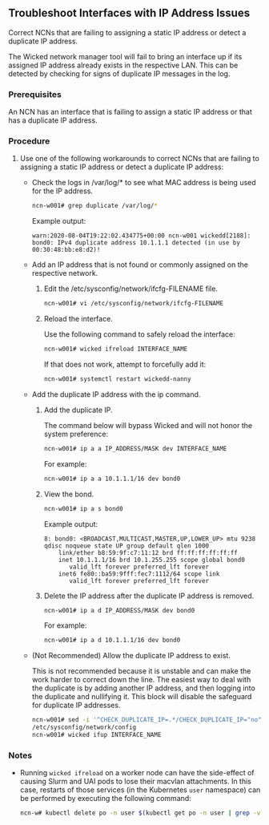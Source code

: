 ## Troubleshoot Interfaces with IP Address Issues

Correct NCNs that are failing to assigning a static IP address or detect a duplicate IP address.

The Wicked network manager tool will fail to bring an interface up if its assigned IP address already exists in the respective LAN. This can be detected by checking for signs of duplicate IP messages in the log.

### Prerequisites

An NCN has an interface that is failing to assign a static IP address or that has a duplicate IP address.

### Procedure

1.  Use one of the following workarounds to correct NCNs that are failing to assigning a static IP address or detect a duplicate IP address:

    -   Check the logs in /var/log/\* to see what MAC address is being used for the IP address.

        ```bash
        ncn-w001# grep duplicate /var/log/*
        ```

        Example output:
        
        ```
        warn:2020-08-04T19:22:02.434775+00:00 ncn-w001 wickedd[2188]: bond0: IPv4 duplicate address 10.1.1.1 detected (in use by 00:30:48:bb:e8:d2)!
        ```

    -   Add an IP address that is not found or commonly assigned on the respective network.
        1.  Edit the /etc/sysconfig/network/ifcfg-FILENAME file.

            ```bash
            ncn-w001# vi /etc/sysconfig/network/ifcfg-FILENAME
            ```

        2.  Reload the interface.

            Use the following command to safely reload the interface:

            ```bash
            ncn-w001# wicked ifreload INTERFACE_NAME
            ```

            If that does not work, attempt to forcefully add it:

            ```bash
            ncn-w001# systemctl restart wickedd-nanny
            ```

    -   Add the duplicate IP address with the ip command.
        1.  Add the duplicate IP.

            The command below will bypass Wicked and will not honor the system preference:

            ```bash
            ncn-w001# ip a a IP_ADDRESS/MASK dev INTERFACE_NAME
            ```

            For example:

            ```bash
            ncn-w001# ip a a 10.1.1.1/16 dev bond0
            ```

        2.  View the bond.

            ```bash
            ncn-w001# ip a s bond0
            ```

            Example output:

            ```
            8: bond0: <BROADCAST,MULTICAST,MASTER,UP,LOWER_UP> mtu 9238 qdisc noqueue state UP group default qlen 1000
                link/ether b8:59:9f:c7:11:12 brd ff:ff:ff:ff:ff:ff
                inet 10.1.1.1/16 brd 10.1.255.255 scope global bond0
                   valid_lft forever preferred_lft forever
                inet6 fe80::ba59:9fff:fec7:1112/64 scope link
                   valid_lft forever preferred_lft forever
            ```

        3.  Delete the IP address after the duplicate IP address is removed.

            ```bash
            ncn-w001# ip a d IP_ADDRESS/MASK dev bond0
            ```

            For example:

            ```bash
            ncn-w001# ip a d 10.1.1.1/16 dev bond0
            ```

    -   \(Not Recommended\) Allow the duplicate IP address to exist.

        This is not recommended because it is unstable and can make the work harder to correct down the line. The easiest way to deal with the duplicate is by adding another IP address, and then logging into the duplicate and nullifying it. This block will disable the safeguard for duplicate IP addresses.

        ```bash
        ncn-w001# sed -i '^CHECK_DUPLICATE_IP=.*/CHECK_DUPLICATE_IP="no"/' \
        /etc/sysconfig/network/config
        ncn-w001# wicked ifup INTERFACE_NAME
        ```

### Notes

* Running `wicked ifreload` on a worker node can have the side-effect of causing Slurm and UAI pods to lose their macvlan attachments. In this case, restarts of those services (in the Kubernetes `user` namespace) can be performed by executing the following command:

  ```bash
  ncn-w# kubectl delete po -n user $(kubectl get po -n user | grep -v NAME | awk '\{ print $1 }')
  ```
